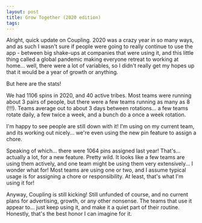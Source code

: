 ```yaml
---
layout: post
title: Grow Together (2020 edition)
tags:
---
```


Alright, quick update on Coupling. 2020 was a crazy year in so many ways, and as such I wasn't sure if people were going to really continue to use the app - between big shake-ups at companies that were using it, and this little thing called a global pandemic making everyone retreat to working at home... well, there were a lot of variables, so I didn't really get my hopes up that it would be a year of growth or anything.

But here are the stats!

We had 1106 spins in 2020, and 40 active tribes. Most teams were running about 3 pairs of people, but there were a few teams running as many as 8 (!!!). Teams average out to about 3 days between rotations... a few teams rotate daily, a few twice a week, and a bunch do a once a week rotation.

I'm happy to see people are still down with it! I'm using on my current team, and its working out nicely... we're even using the new pin feature to assign a chore.

Speaking of which... there were 1064 pins assigned last year! That's... actually a lot, for a new feature. Pretty wild. It looks like a few teams are using them actively, and one team might be using them very extensively... I wonder what for!  Most teams are using one or two, and I assume typical usage is for assigning a chore or responsibility. At least, that's what I'm using it for!

Anyway, Coupling is still kicking! Still unfunded of course, and no current plans for advertising, growth, or any other nonsense. The teams that use it appear to... just keep using it, and make it a quiet part of their routine. Honestly, that's the best honor I can imagine for it.
